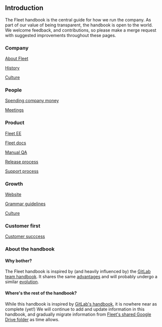 ## Introduction

The Fleet handbook is the central guide for how we run the company. As part of our value of being transparent, the handbook is open to the world. We welcome feedback, and contributions, so please make a merge request with suggested improvements throughout these pages.  

### Company

[About Fleet](./company.md#about-fleet)

[History](./company#history)

[Culture](./company#culture)

### People

[Spending company money](./people#spending-company-money)

[Meetings](./people#meetings)

### Product

[Fleet EE](./product#fleet-ee)

[Fleet docs](./product#fleet-docs)

[Manual QA](./product#manual-qa)

[Release process](./product#release-process)

[Support process](./product#release-process)

### Growth

[Website](./growth#website)

[Grammar guidelines](./growth#grammar-guidelines)

[Culture](./growth#culture)

### Customer first

[Customer succcess](./customer-first#customer-success)

### About the handbook

#### Why bother?
The Fleet handbook is inspired by (and heavily influenced by) the [GitLab team handbook](https://about.gitlab.com/handbook/about/).  It shares the same [advantages](https://about.gitlab.com/handbook/about/#advantages) and will probably undergo a similar [evolution](https://about.gitlab.com/handbook/ceo/#evolution-of-the-handbook).

#### Where's the rest of the handbook?
While this handbook is inspired by [GitLab's handbook](https://about.gitlab.com/handbook/), it is nowhere near as complete (yet!)  We will continue to add and update information in this handbook, and gradually migrate information from [Fleet's shared Google Drive folder](https://drive.google.com/drive/u/0/folders/1StSOI3HNcsl9VleXxNWfUBT2co7h44OG) as time allows.


<meta name="maintainedBy" value="mike-j-thomas">



